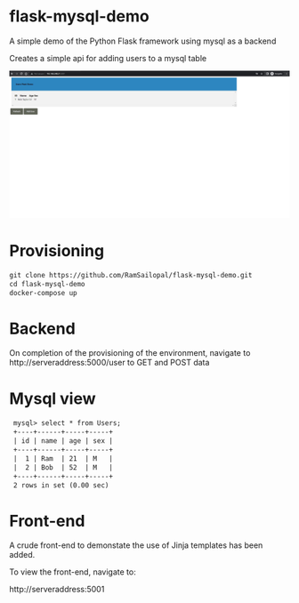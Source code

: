 # flask-mysql-demo

A simple demo of the Python Flask framework using mysql as a backend

Creates a simple api for adding users to a mysql table


![Alt text](flask.JPG?raw=true "view")


# Provisioning

    git clone https://github.com/RamSailopal/flask-mysql-demo.git
    cd flask-mysql-demo
    docker-compose up
    
# Backend
    
    
On completion of the provisioning of the environment, navigate to http://serveraddress:5000/user to GET and POST data

# Mysql view

     mysql> select * from Users;
     +----+------+-----+-----+
     | id | name | age | sex |
     +----+------+-----+-----+
     |  1 | Ram  | 21  | M   |
     |  2 | Bob  | 52  | M   |
     +----+------+-----+-----+
     2 rows in set (0.00 sec)
     

# Front-end

A crude front-end to demonstate the use of Jinja templates has been added.

To view the front-end, navigate to:

http://serveraddress:5001



